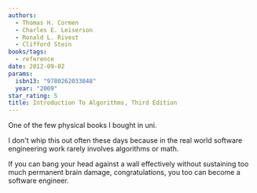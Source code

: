 ```yaml
---
authors:
  - Thomas H. Cormen
  - Charles E. Leiserson
  - Ronald L. Rivest
  - Clifford Stein
books/tags:
  - reference
date: 2012-09-02
params:
  isbn13: "9780262033848"
  year: "2009"
star_rating: 5
title: Introduction To Algorithms, Third Edition
---
```


One of the few physical books I bought in uni. 

I don't whip this out often these days because in the real world software engineering work rarely involves algorithms or math.

If you can bang your head against a wall effectively without sustaining too much permanent brain damage, congratulations, you too can become a software engineer. 

<!--more-->
